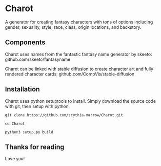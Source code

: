 # Charot

A generator for creating fantasy characters with tons of options
including gender, sexuality, style, race, class, origin locations, and
backstory.

## Components

Charot uses names from the fantastic fantasy name generator by skeeto:
github.com/skeeto/fantasyname

Charot can be linked with stable diffusion to create character art and
fully rendered character cards:
github.com/CompVis/stable-diffusion

## Installation

Charot uses python setuptools to install. Simply download the source code with
git, then setup with python.

```
git clone https://github.com/scythia-marrow/Charot.git

cd Charot

python3 setup.py build
```

## Thanks for reading
Love you!

